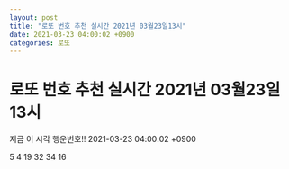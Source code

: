 ```yaml
---
layout: post
title: "로또 번호 추천 실시간 2021년 03월23일13시"
date: 2021-03-23 04:00:02 +0900
categories: 로또
---
```


# 로또 번호 추천 실시간 2021년 03월23일13시

지금 이 시각 행운번호!! 2021-03-23 04:00:02 +0900

 5  4  19  32  34  16 

